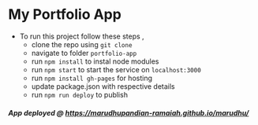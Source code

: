 # My Portfolio App

- To run this project follow these steps ,
  - clone the repo using `git clone`
  - navigate to folder `portfolio-app`
  - run `npm install` to instal node modules
  - run `npm start` to start the service on `localhost:3000`
  - run `npm install gh-pages` for hosting
  - update package.json with respective details
  - run `npm run deploy` to publish

##### App deployed @ https://marudhupandian-ramaiah.github.io/marudhu/
